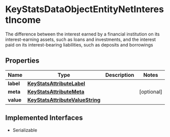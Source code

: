 

# KeyStatsDataObjectEntityNetInterestIncome

The difference between the interest earned by a financial institution on its interest-earning assets, such as loans and investments, and the interest paid on its interest-bearing liabilities, such as deposits and borrowings

## Properties

Name | Type | Description | Notes
------------ | ------------- | ------------- | -------------
**label** | [**KeyStatsAttributeLabel**](KeyStatsAttributeLabel.md) |  | 
**meta** | [**KeyStatsAttributeMeta**](KeyStatsAttributeMeta.md) |  |  [optional]
**value** | [**KeyStatsAttributeValueString**](KeyStatsAttributeValueString.md) |  | 


## Implemented Interfaces

* Serializable


